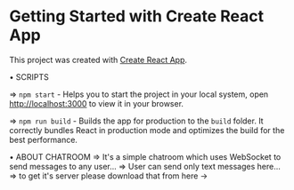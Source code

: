 # Getting Started with Create React App

This project was created with [Create React App](https://github.com/facebook/create-react-app).


• SCRIPTS

=> `npm start` - Helps you to start the project in your local system, open [http://localhost:3000](http://localhost:3000) to view it in your browser.

=> `npm run build` - Builds the app for production to the `build` folder. It correctly bundles React in production mode and optimizes the build for the best performance.


• ABOUT CHATROOM
=> It's a simple chatroom which uses WebSocket to send messages to any user...
=> User can send only text messages here...
=> to get it's server please download that from here -> 